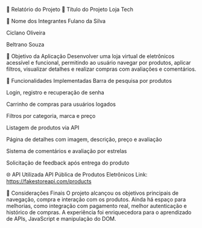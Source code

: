 📝 Relatório do Projeto
📌 Título do Projeto
Loja Tech

👥 Nome dos Integrantes
Fulano da Silva

Ciclano Oliveira

Beltrano Souza

🎯 Objetivo da Aplicação
Desenvolver uma loja virtual de eletrônicos acessível e funcional, permitindo ao usuário navegar por produtos, aplicar filtros, visualizar detalhes e realizar compras com avaliações e comentários.

🧩 Funcionalidades Implementadas
Barra de pesquisa por produtos

Login, registro e recuperação de senha

Carrinho de compras para usuários logados

Filtros por categoria, marca e preço

Listagem de produtos via API

Página de detalhes com imagem, descrição, preço e avaliação

Sistema de comentários e avaliação por estrelas

Solicitação de feedback após entrega do produto

🌐 API Utilizada
API Pública de Produtos Eletrônicos
Link: https://fakestoreapi.com/products


📝 Considerações Finais
O projeto alcançou os objetivos principais de navegação, compra e interação com os produtos. Ainda há espaço para melhorias, como integração com pagamento real, melhor autenticação e histórico de compras. A experiência foi enriquecedora para o aprendizado de APIs, JavaScript e manipulação do DOM.
